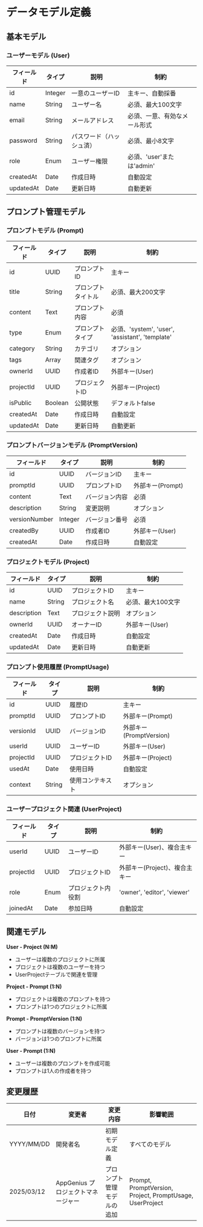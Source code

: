 # データモデル定義

## 基本モデル

### ユーザーモデル (User)

| フィールド | タイプ | 説明 | 制約 |
|------------|-------|------|------|
| id | Integer | 一意のユーザーID | 主キー、自動採番 |
| name | String | ユーザー名 | 必須、最大100文字 |
| email | String | メールアドレス | 必須、一意、有効なメール形式 |
| password | String | パスワード（ハッシュ済） | 必須、最小8文字 |
| role | Enum | ユーザー権限 | 必須、'user'または'admin' |
| createdAt | Date | 作成日時 | 自動設定 |
| updatedAt | Date | 更新日時 | 自動更新 |

## プロンプト管理モデル

### プロンプトモデル (Prompt)

| フィールド | タイプ | 説明 | 制約 |
|------------|-------|------|------|
| id | UUID | プロンプトID | 主キー |
| title | String | プロンプトタイトル | 必須、最大200文字 |
| content | Text | プロンプト内容 | 必須 |
| type | Enum | プロンプトタイプ | 必須、'system', 'user', 'assistant', 'template' |
| category | String | カテゴリ | オプション |
| tags | Array<String> | 関連タグ | オプション |
| ownerId | UUID | 作成者ID | 外部キー(User) |
| projectId | UUID | プロジェクトID | 外部キー(Project) |
| isPublic | Boolean | 公開状態 | デフォルトfalse |
| createdAt | Date | 作成日時 | 自動設定 |
| updatedAt | Date | 更新日時 | 自動更新 |

### プロンプトバージョンモデル (PromptVersion)

| フィールド | タイプ | 説明 | 制約 |
|------------|-------|------|------|
| id | UUID | バージョンID | 主キー |
| promptId | UUID | プロンプトID | 外部キー(Prompt) |
| content | Text | バージョン内容 | 必須 |
| description | String | 変更説明 | オプション |
| versionNumber | Integer | バージョン番号 | 必須 |
| createdBy | UUID | 作成者ID | 外部キー(User) |
| createdAt | Date | 作成日時 | 自動設定 |

### プロジェクトモデル (Project)

| フィールド | タイプ | 説明 | 制約 |
|------------|-------|------|------|
| id | UUID | プロジェクトID | 主キー |
| name | String | プロジェクト名 | 必須、最大100文字 |
| description | Text | プロジェクト説明 | オプション |
| ownerId | UUID | オーナーID | 外部キー(User) |
| createdAt | Date | 作成日時 | 自動設定 |
| updatedAt | Date | 更新日時 | 自動更新 |

### プロンプト使用履歴 (PromptUsage)

| フィールド | タイプ | 説明 | 制約 |
|------------|-------|------|------|
| id | UUID | 履歴ID | 主キー |
| promptId | UUID | プロンプトID | 外部キー(Prompt) |
| versionId | UUID | バージョンID | 外部キー(PromptVersion) |
| userId | UUID | ユーザーID | 外部キー(User) |
| projectId | UUID | プロジェクトID | 外部キー(Project) |
| usedAt | Date | 使用日時 | 自動設定 |
| context | String | 使用コンテキスト | オプション |

### ユーザープロジェクト関連 (UserProject)

| フィールド | タイプ | 説明 | 制約 |
|------------|-------|------|------|
| userId | UUID | ユーザーID | 外部キー(User)、複合主キー |
| projectId | UUID | プロジェクトID | 外部キー(Project)、複合主キー |
| role | Enum | プロジェクト内役割 | 'owner', 'editor', 'viewer' |
| joinedAt | Date | 参加日時 | 自動設定 |

## 関連モデル

**User - Project (N:M)**
- ユーザーは複数のプロジェクトに所属
- プロジェクトは複数のユーザーを持つ
- UserProjectテーブルで関連を管理

**Project - Prompt (1:N)**
- プロジェクトは複数のプロンプトを持つ
- プロンプトは1つのプロジェクトに所属

**Prompt - PromptVersion (1:N)**
- プロンプトは複数のバージョンを持つ
- バージョンは1つのプロンプトに所属

**User - Prompt (1:N)**
- ユーザーは複数のプロンプトを作成可能
- プロンプトは1人の作成者を持つ

## 変更履歴

| 日付 | 変更者 | 変更内容 | 影響範囲 |
|------|-------|---------|---------|
| YYYY/MM/DD | 開発者名 | 初期モデル定義 | すべてのモデル |
| 2025/03/12 | AppGenius プロジェクトマネージャー | プロンプト管理モデルの追加 | Prompt, PromptVersion, Project, PromptUsage, UserProject |